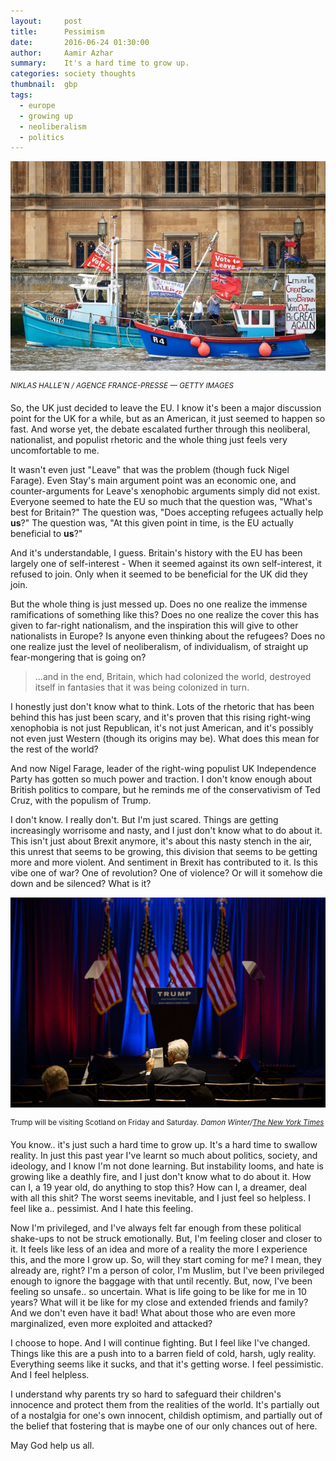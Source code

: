 ```yaml
---
layout:     post
title:      Pessimism
date:       2016-06-24 01:30:00
author:     Aamir Azhar
summary:    It's a hard time to grow up.
categories: society thoughts
thumbnail:  gbp
tags:
  - europe
  - growing up
  - neoliberalism
  - politics
---
```

![Brexit-Supporters](/resources/images/06-24-2016/brexit1.jpg)

<sup>*NIKLAS HALLE'N / AGENCE FRANCE-PRESSE — GETTY IMAGES*</sup>

So, the UK just decided to leave the EU. I know it's been a major discussion point for the UK for a while, but as an American, it just seemed to happen so fast. And worse yet, the debate escalated further through this neoliberal, nationalist, and populist rhetoric and the whole thing just feels very uncomfortable to me.

It wasn't even just "Leave" that was the problem (though fuck Nigel Farage). Even Stay's main argument point was an economic one, and counter-arguments for Leave's xenophobic arguments simply did not exist. Everyone seemed to hate the EU so much that the question was, "What's best for Britain?" The question was, "Does accepting refugees actually help **us**?" The question was, "At this given point in time, is the EU actually beneficial to **us**?"

And it's understandable, I guess. Britain's history with the EU has been largely one of self-interest - When it seemed against its own self-interest, it refused to join. Only when it seemed to be beneficial for the UK did they join.

But the whole thing is just messed up. Does no one realize the immense ramifications of something like this? Does no one realize the cover this has given to far-right nationalism, and the inspiration this will give to other nationalists in Europe? Is anyone even thinking about the refugees? Does no one realize just the level of neoliberalism, of individualism, of straight up fear-mongering that is going on?

> ...and in the end, Britain, which had colonized the world, destroyed itself in fantasies that it was being colonized in turn.

I honestly just don't know what to think. Lots of the rhetoric that has been behind this has just been scary, and it's proven that this rising right-wing xenophobia is not just Republican, it's not just American, and it's possibly not even just Western (though its origins may be). What does this mean for the rest of the world?

And now Nigel Farage, leader of the right-wing populist UK Independence Party has gotten so much power and traction. I don't know enough about British politics to compare, but he reminds me of the conservativism of Ted Cruz, with the populism of Trump.

I don't know. I really don't. But I'm just scared. Things are getting increasingly worrisome and nasty, and I just don't know what to do about it. This isn't just about Brexit anymore, it's about this nasty stench in the air, this unrest that seems to be growing, this division that seems to be getting more and more violent. And sentiment in Brexit has contributed to it. Is this vibe one of war? One of revolution? One of violence? Or will it somehow die down and be silenced? What is it?

![Trump-In-Scotland](/resources/images/06-24-2016/trump-scotland.jpg)

<sup>Trump will be visiting Scotland on Friday and Saturday.
*Damon Winter/<a href="http://www.nytimes.com/2016/06/24/us/politics/donald-trump-follows-a-good-day-with-a-trip-to-scotland.html">The New York Times</a>*</sup>

You know.. it's just such a hard time to grow up. It's a hard time to swallow reality. In just this past year I've learnt so much about politics, society, and ideology, and I know I'm not done learning. But instability looms, and hate is growing like a deathly fire, and I just don't know what to do about it. How can I, a 19 year old, do anything to stop this? How can I, a dreamer, deal with all this shit? The worst seems inevitable, and I just feel so helpless. I feel like a.. pessimist. And I hate this feeling.

Now I'm privileged, and I've always felt far enough from these political shake-ups to not be struck emotionally. But, I'm feeling closer and closer to it. It feels like less of an idea and more of a reality the more I experience this, and the more I grow up. So, will they start coming for me? I mean, they already are, right? I'm a person of color, I'm Muslim, but I've been privileged enough to ignore the baggage with that until recently. But, now, I've been feeling so unsafe.. so uncertain. What is life going to be like for me in 10 years? What will it be like for my close and extended friends and family? And we don't even have it bad! What about those who are even more marginalized, even more exploited and attacked?

I choose to hope. And I will continue fighting. But I feel like I've changed. Things like this are a push into to a barren field of cold, harsh, ugly reality. Everything seems like it sucks, and that it's getting worse. I feel pessimistic. And I feel helpless.

I understand why parents try so hard to safeguard their children's innocence and protect them from the realities of the world. It's partially out of a nostalgia for one's own innocent, childish optimism, and partially out of the belief that fostering that is maybe one of our only chances out of here.

May God help us all.
